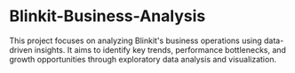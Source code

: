 # Blinkit-Business-Analysis
This project focuses on analyzing Blinkit's business operations using data-driven insights. It aims to identify key trends, performance bottlenecks, and growth opportunities through exploratory data analysis and visualization.
